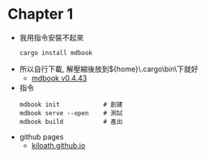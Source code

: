 # Chapter 1
* 我用指令安裝不起來
  ```
  cargo install mdbook
  ```
* 所以自行下載, 解壓縮後放到${home}\\.cargo\bin\下就好
    * [mdbook v0.4.43](https://github.com/rust-lang/mdBook/releases/download/v0.4.43/mdbook-v0.4.43-x86_64-pc-windows-msvc.zip)
* 指令
    ```
    mdbook init            # 創建
    mdbook serve --open    # 測試
    mdbook build           # 產出
    ```
* github pages
  * [kiloath.github.io](https://kiloath.github.io/)
  